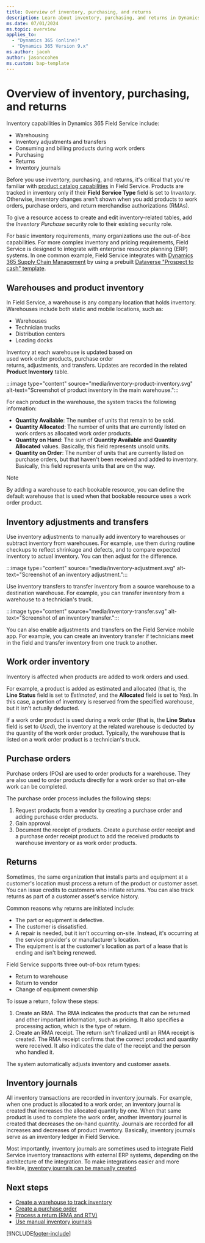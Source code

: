 ```yaml
---
title: Overview of inventory, purchasing, and returns
description: Learn about inventory, purchasing, and returns in Dynamics 365 Field Service.
ms.date: 07/01/2024
ms.topic: overview
applies_to: 
  - "Dynamics 365 (online)"
  - "Dynamics 365 Version 9.x"
ms.author: jacoh
author: jasonccohen
ms.custom: bap-template
---
```


# Overview of inventory, purchasing, and returns

Inventory capabilities in Dynamics 365 Field Service include:

- Warehousing
- Inventory adjustments and transfers
- Consuming and billing products during work orders
- Purchasing
- Returns
- Inventory journals

Before you use inventory, purchasing, and returns, it's critical that you're familiar with [product catalog capabilities](create-product-or-service.md) in Field Service. Products are tracked in inventory only if their **Field Service Type** field is set to *Inventory*. Otherwise, inventory changes aren't shown when you add products to work orders, purchase orders, and return merchandise authorizations (RMAs).

To give a resource access to create and edit inventory-related tables, add the *Inventory Purchase* security role to their existing security role.

For basic inventory requirements, many organizations use the out-of-box capabilities. For more complex inventory and pricing requirements, Field Service is designed to integrate with enterprise resource planning (ERP) systems. In one common example, Field Service integrates with [Dynamics 365 Supply Chain Management](/dynamics365/supply-chain/sales-marketing/prospect-to-cash) by using a prebuilt [Dataverse "Prospect to cash" template](https://appsource.microsoft.com/product/dynamics-365/mscrm.c7a48b40-eed3-4d67-93ba-f2364281feb3?src=office&tab=Overview).

## Warehouses and product inventory

In Field Service, a warehouse is any company location that holds inventory. Warehouses include both static and mobile locations, such as:

- Warehouses
- Technician trucks
- Distribution centers
- Loading docks

Inventory at each warehouse is updated based on used work order products, purchase order returns, adjustments, and transfers. Updates are recorded in the related **Product Inventory** table.

:::image type="content" source="media/inventory-product-inventory.svg" alt-text="Screenshot of product inventory in the main warehouse.":::

For each product in the warehouse, the system tracks the following information:

- **Quantity Available**: The number of units that remain to be sold.
- **Quantity Allocated**: The number of units that are currently listed on work orders as allocated work order products.
- **Quantity on Hand**: The sum of **Quantity Available** and **Quantity Allocated** values. Basically, this field represents unsold units.
- **Quantity on Order**: The number of units that are currently listed on purchase orders, but that haven't been received and added to inventory. Basically, this field represents units that are on the way.

> [!NOTE]
> By adding a warehouse to each bookable resource, you can define the default warehouse that is used when that bookable resource uses a work order product.

## Inventory adjustments and transfers

Use inventory adjustments to manually add inventory to warehouses or subtract inventory from warehouses. For example, use them during routine checkups to reflect shrinkage and defects, and to compare expected inventory to actual inventory. You can then adjust for the difference.

:::image type="content" source="media/inventory-adjustment.svg" alt-text="Screenshot of an inventory adjustment.":::

Use inventory transfers to transfer inventory from a source warehouse to a destination warehouse. For example, you can transfer inventory from a warehouse to a technician's truck.

:::image type="content" source="media/inventory-transfer.svg" alt-text="Screenshot of an inventory transfer.":::

You can also enable adjustments and transfers on the Field Service mobile app. For example, you can create an inventory transfer if technicians meet in the field and transfer inventory from one truck to another.

## Work order inventory

Inventory is affected when products are added to work orders and used. 

For example, a product is added as estimated and allocated (that is, the **Line Status** field is set to *Estimated*, and the **Allocated** field is set to *Yes*). In this case, a portion of inventory is reserved from the specified warehouse, but it isn't actually deducted.

If a work order product is used during a work order (that is, the **Line Status** field is set to *Used*), the inventory at the related warehouse is deducted by the quantity of the work order product. Typically, the warehouse that is listed on a work order product is a technician's truck.

## Purchase orders

Purchase orders (POs) are used to order products for a warehouse. They are also used to order products directly for a work order so that on-site work can be completed.

The purchase order process includes the following steps:

1. Request products from a vendor by creating a purchase order and adding purchase order products.
1. Gain approval.
1. Document the receipt of products. Create a purchase order receipt and a purchase order receipt product to add the received products to warehouse inventory or as work order products.

## Returns

Sometimes, the same organization that installs parts and equipment at a customer's location must process a return of the product or customer asset. You can issue credits to customers who initiate returns. You can also track returns as part of a customer asset's service history.

Common reasons why returns are initiated include:

- The part or equipment is defective.
- The customer is dissatisfied.
- A repair is needed, but it isn't occurring on-site. Instead, it's occurring at the service provider's or manufacturer's location.
- The equipment is at the customer's location as part of a lease that is ending and isn't being renewed.

Field Service supports three out-of-box return types:

- Return to warehouse
- Return to vendor
- Change of equipment ownership

To issue a return, follow these steps:

1. Create an RMA. The RMA indicates the products that can be returned and other important information, such as pricing. It also specifies a processing action, which is the type of return.
1. Create an RMA receipt. The return isn't finalized until an RMA receipt is created. The RMA receipt confirms that the correct product and quantity were received. It also indicates the date of the receipt and the person who handled it.

The system automatically adjusts inventory and customer assets.

## Inventory journals

All inventory transactions are recorded in inventory journals. For example, when one product is allocated to a work order, an inventory journal is created that increases the allocated quantity by one. When that same product is used to complete the work order, another inventory journal is created that decreases the on-hand quantity. Journals are recorded for all increases and decreases of product inventory. Basically, inventory journals serve as an inventory ledger in Field Service.

Most importantly, inventory journals are sometimes used to integrate Field Service inventory transactions with external ERP systems, depending on the architecture of the integration. To make integrations easier and more flexible, [inventory journals can be manually created](manual-inventory-journals.md).

## Next steps

- [Create a warehouse to track inventory](create-warehouse.md)
- [Create a purchase order](create-purchase-order.md)
- [Process a return (RMA and RTV)](process-return.md)
- [Use manual inventory journals](manual-inventory-journals.md)

[!INCLUDE[footer-include](../includes/footer-banner.md)]
